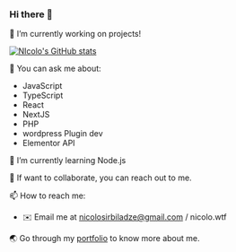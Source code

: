 ### Hi there 👋

:office: I’m currently working on projects!

[![NIcolo's GitHub stats](https://github-readme-stats.vercel.app/api?username=nicolooo&show_icons=true&layout=compact&theme=dark)](https://github.com/Nicolooo)


💬 You can ask me about:
  * JavaScript
  * TypeScript
  * React
  * NextJS
  * PHP
  * wordpress Plugin dev
  * Elementor API

🌱 I’m currently learning Node.js

🤔 If want to collaborate, you can reach out to me.

📫 How to reach me:
* :envelope: Email me at nicolosirbiladze@gmail.com / nicolo.wtf

:earth_asia: Go through my [portfolio](https://nicolo.wtf) to know more about me.
